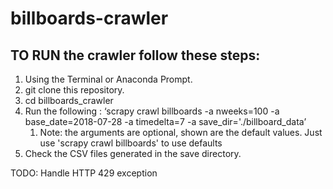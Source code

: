 # billboards-crawler
## TO RUN the crawler follow these steps:
1. Using the Terminal or Anaconda Prompt.
2. git clone this repository.
3. cd billboards_crawler
4. Run the following : ‘scrapy crawl billboards -a nweeks=100 -a base_date=2018-07-28 -a timedelta=7 -a save_dir='./billboard_data’
   1. Note: the arguments are optional, shown are the default values. Just use 'scrapy crawl billboards' to use defaults
5. Check the CSV files generated in the save directory.

TODO: Handle HTTP 429 exception
